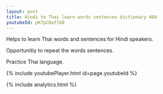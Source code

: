 ```yaml
---
layout: post
title: Hindi to Thai learn words sentences dictionary 460 
youtubeId: pK7pCQaflG0
---
```

 
 
Helps to learn Thai words and sentences for Hindi speakers.

Opportunitiy to repeat the words sentences. 

Practice Thai language. 
 
{% include youtubePlayer.html id=page.youtubeId %}
 
 
{% include analytics.html %}